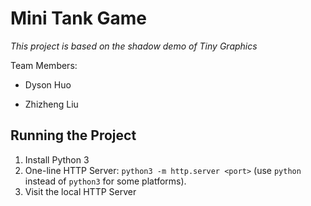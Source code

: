 # Mini Tank Game

*This project is based on the shadow demo of Tiny Graphics*

Team Members:

- Dyson Huo

- Zhizheng Liu

## Running the Project

1. Install Python 3
2. One-line HTTP Server: `python3 -m http.server <port>` (use `python` instead of `python3` for some platforms).
3. Visit the local HTTP Server